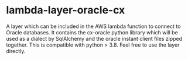 # lambda-layer-oracle-cx
A layer which can be included in the AWS lambda function to connect to Oracle databases. It contains the cx-oracle python library which will be used as a dialect by SqlAlchemy and the oracle instant client files zipped together. This is compatible with python > 3.8. Feel free to use the layer directly. 
